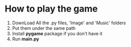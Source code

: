 # How to play the game
1. DownLoad All the .py files, 'Image' and 'Music' folders
2. Put them under the same path
3. Install __pygame__ package if you don't have it
4. Run __main.py__
